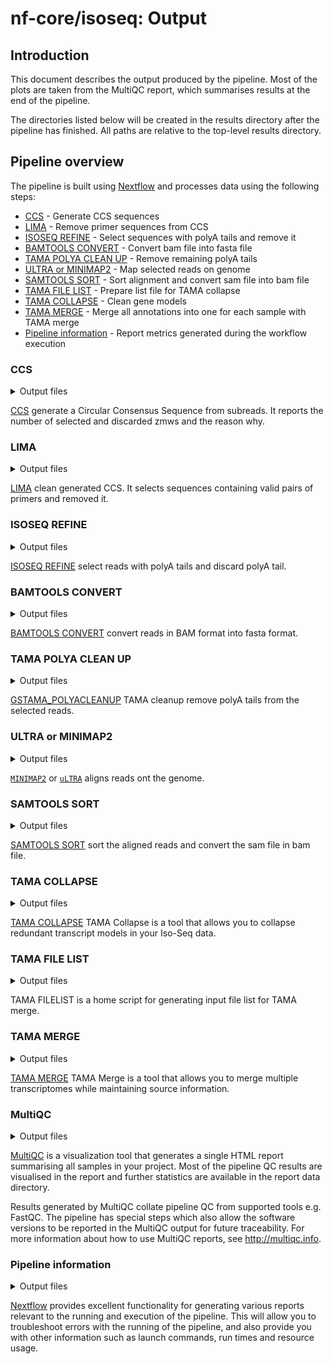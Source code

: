# nf-core/isoseq: Output

## Introduction

This document describes the output produced by the pipeline. Most of the plots are taken from the MultiQC report, which summarises results at the end of the pipeline.

The directories listed below will be created in the results directory after the pipeline has finished. All paths are relative to the top-level results directory.

<!-- TODO nf-core: Write this documentation describing your workflow's output -->

## Pipeline overview

The pipeline is built using [Nextflow](https://www.nextflow.io/) and processes data using the following steps:

-   [CCS](#ccs) - Generate CCS sequences
-   [LIMA](#lima) - Remove primer sequences from CCS
-   [ISOSEQ REFINE](#isoseq-refine) - Select sequences with polyA tails and remove it
-   [BAMTOOLS CONVERT](#bamtools-convert) - Convert bam file into fasta file
-   [TAMA POLYA CLEAN UP](#tama-polya-clean-up) - Remove remaining polyA tails
-   [ULTRA or MINIMAP2](#ultra-minimap2) - Map selected reads on genome
-   [SAMTOOLS SORT](#samtools-sort) - Sort alignment and convert sam file into bam file
-   [TAMA FILE LIST](#tama-file-list) - Prepare list file for TAMA collapse
-   [TAMA COLLAPSE](#tama-collapse) - Clean gene models
-   [TAMA MERGE](#tama-merge) - Merge all annotations into one for each sample with TAMA merge
-   [Pipeline information](#pipeline-information) - Report metrics generated during the workflow execution

### CCS

<details markdown="1">
<summary>Output files</summary>

-   `01_PBCCS/`
    -   `70dpf_Liver.chunk9.bam`: The CCS sequences
    -   `70dpf_Liver.chunk9.bam.pbi`: The Pacbio index of CCS files
    -   `70dpf_Liver.chunk9.metrics.json.gz`: Statistics for each zmws
    -   `70dpf_Liver.chunk9.report.json`: General statistics about generated CCS sequences in json format
    -   `70dpf_Liver.chunk9.report.txt`: General statistics about generated CCS sequences in txt format

</details>

[CCS](https://github.com/PacificBiosciences/ccs) generate a Circular Consensus Sequence from subreads. It reports the number of selected and discarded zmws and the reason why.

### LIMA

<details markdown="1">
<summary>Output files</summary>

-   `02_LIMA/`
    -   `70dpf_Liver.chunk9_flnc.json`: Metadata about generated xml file
    -   `70dpf_Liver.chunk9_flnc.lima.clips`: Clipped sequences
    -   `70dpf_Liver.chunk9_flnc.lima.counts`: Statistics about detected primers pairs
    -   `70dpf_Liver.chunk9_flnc.lima.guess`: Statistics about detected primers pairs
    -   `70dpf_Liver.chunk9_flnc.lima.report`: Detailed statistics on primers pairs for each sequence
    -   `70dpf_Liver.chunk9_flnc.lima.summary`: General statistics about selected and rejected sequences
    -   `70dpf_Liver.chunk9_flnc.primer_5p--primer_3p.bam`: Selected sequences
    -   `70dpf_Liver.chunk9_flnc.primer_5p--primer_3p.bam.pbi`: Pacbio index of selected sequences
    -   `70dpf_Liver.chunk9_flnc.primer_5p--primer_3p.consensusreadset.xml`: Selected sequences metadata

</details>

[LIMA](https://github.com/pacificbiosciences/barcoding/) clean generated CCS. It selects sequences containing valid pairs of primers and removed it.

### ISOSEQ REFINE

<details markdown="1">
<summary>Output files</summary>

-   `03_ISOSEQ3_REFINE/`
    -   `70dpf_Liver.chunk9.bam`: Sequences sequences
    -   `70dpf_Liver.chunk9.bam.pbi`: Pacbio index of selected sequences
    -   `70dpf_Liver.chunk9.consensusreadset.xml`: Metadata
    -   `70dpf_Liver.chunk9.filter_summary.json`: Number of Full Length, Full Length Non Chimeric, Full Length Non Chimeric PolyA
    -   `70dpf_Liver.chunk9.report.csv`: Primers and insert length of each read

</details>

[ISOSEQ REFINE](https://github.com/PacificBiosciences/IsoSeq) select reads with polyA tails and discard polyA tail.

### BAMTOOLS CONVERT

<details markdown="1">
<summary>Output files</summary>

-   `04_BAMTOOLS_CONVERT/`
    -   `70dpf_Liver.chunk9.fasta`: The reads in fasta format.

</details>

[BAMTOOLS CONVERT](https://github.com/pezmaster31/bamtools) convert reads in BAM format into fasta format.

### TAMA POLYA CLEAN UP

<details markdown="1">
<summary>Output files</summary>

-   `/`
    -   `70dpf_Liver.chunk9_tama.fa`: The polyA tail free reads.
    -   `70dpf_Liver.chunk9_polya_flnc_report.txt`: Length of removed tails.
    -   `70dpf_Liver.chunk9_tama_tails.fa`: Sequence of removed tails.

</details>

[GSTAMA_POLYACLEANUP](https://github.com/GenomeRIK/tama) TAMA cleanup remove polyA tails from the selected reads.

### ULTRA or MINIMAP2

<details markdown="1">
<summary>Output files</summary>

-   `06_ULTRA/` or `06_MINIMAP2/`
    -   `70dpf_Liver.chunk9.sam`: The aligned reads.

</details>

[`MINIMAP2`](https://github.com/lh3/minimap2) or [`uLTRA`](https://github.com/ksahlin/ultra) aligns reads ont the genome.

### SAMTOOLS SORT

<details markdown="1">
<summary>Output files</summary>

-   `08_SAMTOOLS_SORT/`
    -   `70dpf_Liver.chunk9.bam`: The sorted aligned reads.

</details>

[SAMTOOLS SORT](http://www.htslib.org/doc/samtools-sort.html) sort the aligned reads and convert the sam file in bam file.

### TAMA COLLAPSE

<details markdown="1">
<summary>Output files</summary>

-   `09_GSTAMA_COLLAPSE/`
    -   `70dpf_Lung.chunk9_collapsed.bed`: This is a bed12 format file containing the final collapsed version of your transcriptome
    -   `70dpf_Lung.chunk9_local_density_error.txt`: This file contains the log of filtering for local density error around the splice junctions
    -   `70dpf_Lung.chunk9_polya.txt`: This file contains the reads with potential poly A truncation
    -   `70dpf_Lung.chunk9_read.txt`: This file contains information for all mapped reads from the input SAM/BAM file.
    -   `70dpf_Lung.chunk9_strand_check.txt`: This file shows instances where the sam flag strand information contrasted the GMAP strand information.
    -   `70dpf_Lung.chunk9_trans_read.bed`: This file uses bed12 format to show the transcript model for each read based on the mapping prior to collapsing.This file uses bed12 format to show the transcript model for each read based on the mapping prior to collapsing.
    -   `70dpf_Lung.chunk9_trans_report.txt`: This file contains collapsing information for each transcript
    -   `70dpf_Lung.chunk9_varcov.txt`: This file contains the coverage information for each variant detected.
    -   `70dpf_Lung.chunk9_variants.txt`: This file contains the variants called

</details>

[TAMA COLLAPSE](https://github.com/GenomeRIK/tama/wiki/Tama-Collapse) TAMA Collapse is a tool that allows you to collapse redundant transcript models in your Iso-Seq data.

### TAMA FILE LIST

<details markdown="1">
<summary>Output files</summary>

-   `10_GSTAMA_FILELIST/`
    -   `70dpf_Lung.tsv`: A tsv listing bed files to merge with TAMA merge

</details>

TAMA FILELIST is a home script for generating input file list for TAMA merge.

### TAMA MERGE

<details markdown="1">
<summary>Output files</summary>

-   `11_GSTAMA_MERGE/`
    -   `70dpf_Lung.bed`: This is the main merged annotation file.
    -   `70dpf_Lung_gene_report.txt`: This contains a report of the genes from the merged file.
    -   `70dpf_Lung_merge.txt`: This contains a bed12 format file which shows the coordinates of each input transcript matched to the merged transcript ID.
    -   `70dpf_Lung_trans_report.txt`: This contains the source information for each merged transcript.

</details>

[TAMA MERGE](https://github.com/GenomeRIK/tama/wiki/Tama-Merge) TAMA Merge is a tool that allows you to merge multiple transcriptomes while maintaining source information.

### MultiQC

<details markdown="1">
<summary>Output files</summary>

-   `multiqc/`
    -   `multiqc_report.html`: a standalone HTML file that can be viewed in your web browser.
    -   `multiqc_data/`: directory containing parsed statistics from the different tools used in the pipeline.
    -   `multiqc_plots/`: directory containing static images from the report in various formats.

</details>

[MultiQC](http://multiqc.info) is a visualization tool that generates a single HTML report summarising all samples in your project. Most of the pipeline QC results are visualised in the report and further statistics are available in the report data directory.

Results generated by MultiQC collate pipeline QC from supported tools e.g. FastQC. The pipeline has special steps which also allow the software versions to be reported in the MultiQC output for future traceability. For more information about how to use MultiQC reports, see <http://multiqc.info>.

### Pipeline information

<details markdown="1">
<summary>Output files</summary>

-   `pipeline_info/`
    -   Reports generated by Nextflow: `execution_report.html`, `execution_timeline.html`, `execution_trace.txt` and `pipeline_dag.dot`/`pipeline_dag.svg`.
    -   Reports generated by the pipeline: `pipeline_report.html`, `pipeline_report.txt` and `software_versions.yml`. The `pipeline_report*` files will only be present if the `--email` / `--email_on_fail` parameter's are used when running the pipeline.
    -   Reformatted samplesheet files used as input to the pipeline: `samplesheet.valid.csv`.

</details>

[Nextflow](https://www.nextflow.io/docs/latest/tracing.html) provides excellent functionality for generating various reports relevant to the running and execution of the pipeline. This will allow you to troubleshoot errors with the running of the pipeline, and also provide you with other information such as launch commands, run times and resource usage.
